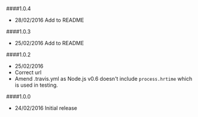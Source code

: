####1.0.4
* 28/02/2016 Add to README

####1.0.3
* 25/02/2016 Add to README

####1.0.2
* 25/02/2016
* Correct url
* Amend .travis.yml as Node.js v0.6 doesn't include `process.hrtime` which is used in testing.

####1.0.0
* 24/02/2016 Initial release
